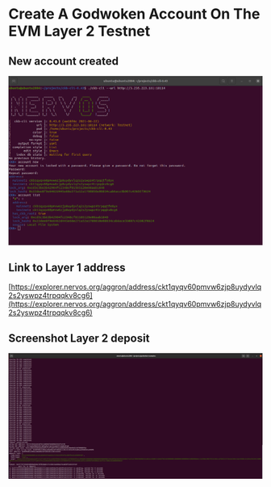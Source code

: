 # Create A Godwoken Account On The EVM Layer 2 Testnet

## New account created
![new account created](./new-account-created-2.png)

## Link to Layer 1 address
[https://explorer.nervos.org/aggron/address/ckt1qyqv60pmvw6zjp8uydyvlq2s2yswpz4trpqqkv8cg6](https://explorer.nervos.org/aggron/address/ckt1qyqv60pmvw6zjp8uydyvlq2s2yswpz4trpqqkv8cg6)

## Screenshot Layer 2 deposit
![Layer 2 deposit](./layer-2-deposit-2.png)
